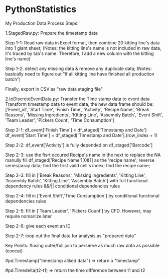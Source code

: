 # PythonStatistics

My Production Data Process Steps:

1.StagedRaw.py: Prepare the timestamp data

Step 1-1: Read raw data in Excel format, then combine 20 kitting line's data into 1 giant sheet;
(Notes: the kitting line's name is not included in raw data, it's traced by tab's name. Therefore, I add a new column with the kitting line's name)

Step 1-2: detect any missing data & remove any duplicate data;
(Notes: basically need to figure out "if all kitting line have finished all production batch")

Finally, export in CSV as "raw data staging file"



2.toDiscreteEventData.py: Transfer the Time stamp data to event data
Transform timestamp data to event data, the new data frame should be:
['Event_id', 'Start Time', 'Finish Time', 'Activity', 'Recipe Name', 'Break Reasons', 'Missing Ingredients', 'Kitting Line', 'Assembly Batch', 'Event Shift', 'Team Leader', 'Pickers Count', 'Time Consumption']


Step 2-1: df_event['Finish Time'] = df_staged['Timestamp and Date']
          df_event['Start Time'] = df_staged['Timestamp and Date'].(row_index + 1)

Step 2-2: df_event['Activity'] is fully depended on df_staged['Barcode']

Step 2-3: use the fisrt occured Recipe's name in the next to replace the NA
        manully fill df_staged['Recipe Name'][0&1] as the 'recipe name'; 
        reverse series/array data;
        find the first vaild cell's index;
        find the recipe name;

Step 2-3: fill in ['Break Reasons', 'Missing Ingredients', 'Kitting Line', 'Assembly Batch', 'Kitting Line', 'Assembly Batch'] with full functional dependency rules &&/|| conditional dependencies rules

Step 2-4: fill in ['Event Shift','Time Consumption'] by conditional functional dependencies rules

Step 2-5: fill in ['Team Leader', 'Pickers Count'] by CFD. However, may require nomarlize later

Step 2-6: give each event an ID

Step 2-7: loop out the final data for analysis as "prepared data"

Key Points:
#using outer/full join to perserve as much raw data as possible (concat)

#pd.Timestamp("timestamp aliked data") => return a "timestamp"

#pd.Timedelta(t2-t1) => return the time difference between t1 and t2
